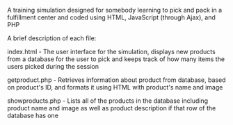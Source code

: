 A training simulation designed for somebody learning to pick and pack in a fulfillment center and coded using HTML, JavaScript (through Ajax), and PHP

A brief description of each file:

index.html - The user interface for the simulation, displays new products from a database for the user to pick and keeps track of how many items the users picked during the session

getproduct.php - Retrieves information about product from database, based on product's ID, and formats it using HTML with product's name and image

showproducts.php - Lists all of the products in the database including product name and image as well as product description if that row of the database has one